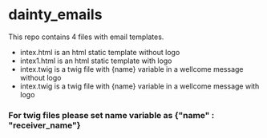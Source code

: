 # dainty_emails

This repo contains 4 files with email templates.

- intex.html is an html static template without logo
- intex1.html is an html static template with logo
- intex.twig is a twig file with {name} variable in a wellcome message without logo
- intex.twig is a twig file with {name} variable in a wellcome message with logo

### For twig files please set name variable as {"name" : "receiver_name"} ###
